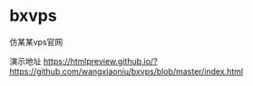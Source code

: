 # bxvps
仿某某vps官网

演示地址 https://htmlpreview.github.io/?https://github.com/wangxiaoniu/bxvps/blob/master/index.html
